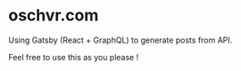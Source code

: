 # oschvr.com

Using Gatsby (React + GraphQL) to generate posts from API.

Feel free to use this as you please !
